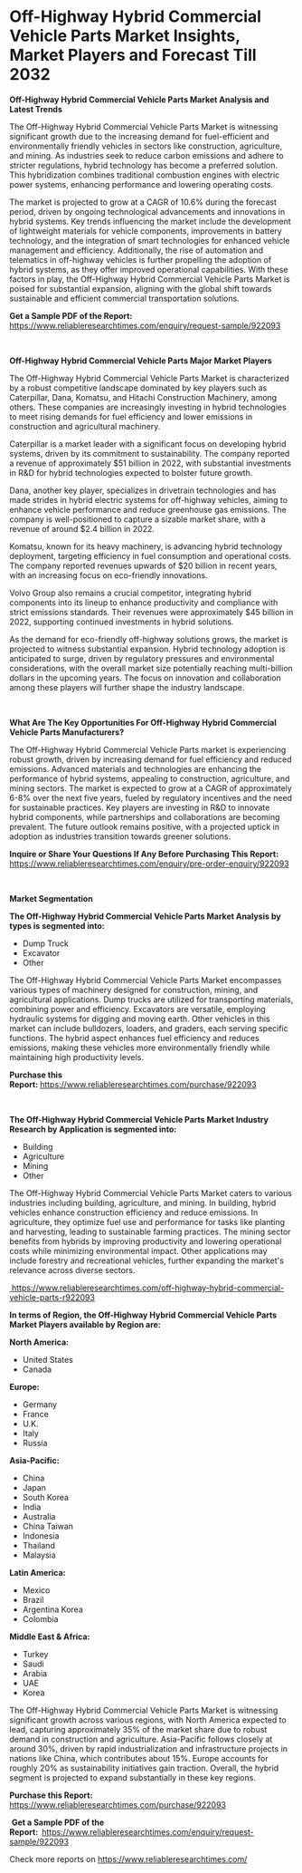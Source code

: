 <p><h1>Off-Highway Hybrid Commercial Vehicle Parts Market Insights, Market Players and Forecast Till 2032</h1></p><p><strong>Off-Highway Hybrid Commercial Vehicle Parts Market Analysis and Latest Trends</strong></p>
<p><p>The Off-Highway Hybrid Commercial Vehicle Parts Market is witnessing significant growth due to the increasing demand for fuel-efficient and environmentally friendly vehicles in sectors like construction, agriculture, and mining. As industries seek to reduce carbon emissions and adhere to stricter regulations, hybrid technology has become a preferred solution. This hybridization combines traditional combustion engines with electric power systems, enhancing performance and lowering operating costs.</p><p>The market is projected to grow at a CAGR of 10.6% during the forecast period, driven by ongoing technological advancements and innovations in hybrid systems. Key trends influencing the market include the development of lightweight materials for vehicle components, improvements in battery technology, and the integration of smart technologies for enhanced vehicle management and efficiency. Additionally, the rise of automation and telematics in off-highway vehicles is further propelling the adoption of hybrid systems, as they offer improved operational capabilities. With these factors in play, the Off-Highway Hybrid Commercial Vehicle Parts Market is poised for substantial expansion, aligning with the global shift towards sustainable and efficient commercial transportation solutions.</p></p>
<p><strong>Get a Sample PDF of the Report:&nbsp;</strong> <a href="https://www.reliableresearchtimes.com/enquiry/request-sample/922093?utm_campaign=2009&utm_medium=2&utm_source=Github&utm_content=ia&utm_term=11042025&utm_id=off-highway-hybrid-commercial-vehicle-parts">https://www.reliableresearchtimes.com/enquiry/request-sample/922093</a></p>
<p>&nbsp;</p>
<p><strong>Off-Highway Hybrid Commercial Vehicle Parts Major Market Players</strong></p>
<p><p>The Off-Highway Hybrid Commercial Vehicle Parts Market is characterized by a robust competitive landscape dominated by key players such as Caterpillar, Dana, Komatsu, and Hitachi Construction Machinery, among others. These companies are increasingly investing in hybrid technologies to meet rising demands for fuel efficiency and lower emissions in construction and agricultural machinery.</p><p>Caterpillar is a market leader with a significant focus on developing hybrid systems, driven by its commitment to sustainability. The company reported a revenue of approximately $51 billion in 2022, with substantial investments in R&D for hybrid technologies expected to bolster future growth.</p><p>Dana, another key player, specializes in drivetrain technologies and has made strides in hybrid electric systems for off-highway vehicles, aiming to enhance vehicle performance and reduce greenhouse gas emissions. The company is well-positioned to capture a sizable market share, with a revenue of around $2.4 billion in 2022.</p><p>Komatsu, known for its heavy machinery, is advancing hybrid technology deployment, targeting efficiency in fuel consumption and operational costs. The company reported revenues upwards of $20 billion in recent years, with an increasing focus on eco-friendly innovations.</p><p>Volvo Group also remains a crucial competitor, integrating hybrid components into its lineup to enhance productivity and compliance with strict emissions standards. Their revenues were approximately $45 billion in 2022, supporting continued investments in hybrid solutions.</p><p>As the demand for eco-friendly off-highway solutions grows, the market is projected to witness substantial expansion. Hybrid technology adoption is anticipated to surge, driven by regulatory pressures and environmental considerations, with the overall market size potentially reaching multi-billion dollars in the upcoming years. The focus on innovation and collaboration among these players will further shape the industry landscape.</p></p>
<p>&nbsp;</p>
<p><strong>What Are The Key Opportunities For Off-Highway Hybrid Commercial Vehicle Parts Manufacturers?</strong></p>
<p><p>The Off-Highway Hybrid Commercial Vehicle Parts market is experiencing robust growth, driven by increasing demand for fuel efficiency and reduced emissions. Advanced materials and technologies are enhancing the performance of hybrid systems, appealing to construction, agriculture, and mining sectors. The market is expected to grow at a CAGR of approximately 6-8% over the next five years, fueled by regulatory incentives and the need for sustainable practices. Key players are investing in R&D to innovate hybrid components, while partnerships and collaborations are becoming prevalent. The future outlook remains positive, with a projected uptick in adoption as industries transition towards greener solutions.</p></p>
<p><strong>Inquire or Share Your Questions If Any Before Purchasing This Report:</strong> <a href="https://www.reliableresearchtimes.com/enquiry/pre-order-enquiry/922093?utm_campaign=2009&utm_medium=2&utm_source=Github&utm_content=ia&utm_term=11042025&utm_id=off-highway-hybrid-commercial-vehicle-parts">https://www.reliableresearchtimes.com/enquiry/pre-order-enquiry/922093</a></p>
<p>&nbsp;</p>
<p><strong>Market Segmentation</strong></p>
<p><strong>The Off-Highway Hybrid Commercial Vehicle Parts Market Analysis by types is segmented into:</strong></p>
<p><ul><li>Dump Truck</li><li>Excavator</li><li>Other</li></ul></p>
<p><p>The Off-Highway Hybrid Commercial Vehicle Parts Market encompasses various types of machinery designed for construction, mining, and agricultural applications. Dump trucks are utilized for transporting materials, combining power and efficiency. Excavators are versatile, employing hydraulic systems for digging and moving earth. Other vehicles in this market can include bulldozers, loaders, and graders, each serving specific functions. The hybrid aspect enhances fuel efficiency and reduces emissions, making these vehicles more environmentally friendly while maintaining high productivity levels.</p></p>
<p><strong>Purchase this Report:&nbsp;</strong><a href="https://www.reliableresearchtimes.com/purchase/922093?utm_campaign=2009&utm_medium=2&utm_source=Github&utm_content=ia&utm_term=11042025&utm_id=off-highway-hybrid-commercial-vehicle-parts">https://www.reliableresearchtimes.com/purchase/922093</a></p>
<p>&nbsp;</p>
<p><strong>The Off-Highway Hybrid Commercial Vehicle Parts Market Industry Research by Application is segmented into:</strong></p>
<p><ul><li>Building</li><li>Agriculture</li><li>Mining</li><li>Other</li></ul></p>
<p><p>The Off-Highway Hybrid Commercial Vehicle Parts Market caters to various industries including building, agriculture, and mining. In building, hybrid vehicles enhance construction efficiency and reduce emissions. In agriculture, they optimize fuel use and performance for tasks like planting and harvesting, leading to sustainable farming practices. The mining sector benefits from hybrids by improving productivity and lowering operational costs while minimizing environmental impact. Other applications may include forestry and recreational vehicles, further expanding the market's relevance across diverse sectors.</p></p>
<p><a href="https://www.reliableresearchtimes.com/off-highway-hybrid-commercial-vehicle-parts-r922093?utm_campaign=2009&utm_medium=2&utm_source=Github&utm_content=ia&utm_term=11042025&utm_id=off-highway-hybrid-commercial-vehicle-parts">&nbsp;https://www.reliableresearchtimes.com/off-highway-hybrid-commercial-vehicle-parts-r922093</a></p>
<p><strong>In terms of Region, the Off-Highway Hybrid Commercial Vehicle Parts Market Players available by Region are:</strong></p>
<p>
    <p> <strong> North America: </strong>
        <ul>
            <li>United States</li>
            <li>Canada</li>
        </ul>
        </p> 
    <p> <strong> Europe: </strong>
        <ul>
            <li>Germany</li>
            <li>France</li>
            <li>U.K.</li>
            <li>Italy</li>
            <li>Russia</li>
        </ul>
        </p> 
    <p> <strong> Asia-Pacific: </strong>
        <ul>
            <li>China</li>
            <li>Japan</li>
            <li>South Korea</li>
            <li>India</li>
            <li>Australia</li>
            <li>China Taiwan</li>
            <li>Indonesia</li>
            <li>Thailand</li>
            <li>Malaysia</li>
        </ul>
        </p> 
    <p> <strong> Latin America: </strong>
        <ul>
            <li>Mexico</li>
            <li>Brazil</li>
            <li>Argentina Korea</li>
            <li>Colombia</li>
        </ul>
        </p> 
    <p> <strong> Middle East & Africa: </strong>
        <ul>
            <li>Turkey</li>
            <li>Saudi</li>
            <li>Arabia</li>
            <li>UAE</li>
            <li>Korea</li>
        </ul>
    </p>
    </p>
<p><p>The Off-Highway Hybrid Commercial Vehicle Parts Market is witnessing significant growth across various regions, with North America expected to lead, capturing approximately 35% of the market share due to robust demand in construction and agriculture. Asia-Pacific follows closely at around 30%, driven by rapid industrialization and infrastructure projects in nations like China, which contributes about 15%. Europe accounts for roughly 20% as sustainability initiatives gain traction. Overall, the hybrid segment is projected to expand substantially in these key regions.</p></p>
<p><strong>Purchase this Report: </strong><a href="https://www.reliableresearchtimes.com/purchase/922093?utm_campaign=2009&utm_medium=2&utm_source=Github&utm_content=ia&utm_term=11042025&utm_id=off-highway-hybrid-commercial-vehicle-parts">https://www.reliableresearchtimes.com/purchase/922093</a></p>
<p>&nbsp;<strong>Get a Sample PDF of the Report:&nbsp;&nbsp;</strong><a href="https://www.reliableresearchtimes.com/enquiry/request-sample/922093?utm_campaign=2009&utm_medium=2&utm_source=Github&utm_content=ia&utm_term=11042025&utm_id=off-highway-hybrid-commercial-vehicle-parts">https://www.reliableresearchtimes.com/enquiry/request-sample/922093</a></p>
<p><strong></strong></p>
<p>Check more reports on <a href="https://www.reliableresearchtimes.com/?utm_campaign=2009&utm_medium=2&utm_source=Github&utm_content=ia&utm_term=11042025&utm_id=off-highway-hybrid-commercial-vehicle-parts">https://www.reliableresearchtimes.com/</a></p>